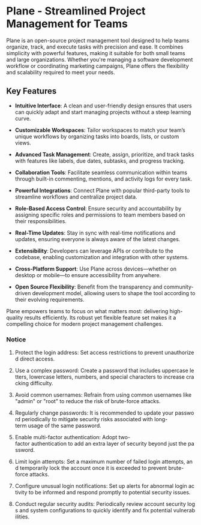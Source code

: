 # Plane - Streamlined Project Management for Teams

Plane is an open-source project management tool designed to help teams organize, track, and execute tasks with precision and ease. It combines simplicity with powerful features, making it suitable for both small teams and large organizations. Whether you're managing a software development workflow or coordinating marketing campaigns, Plane offers the flexibility and scalability required to meet your needs.

## Key Features

- **Intuitive Interface**: A clean and user-friendly design ensures that users can quickly adapt and start managing projects without a steep learning curve.
  
- **Customizable Workspaces**: Tailor workspaces to match your team’s unique workflows by organizing tasks into boards, lists, or custom views.

- **Advanced Task Management**: Create, assign, prioritize, and track tasks with features like labels, due dates, subtasks, and progress tracking.

- **Collaboration Tools**: Facilitate seamless communication within teams through built-in commenting, mentions, and activity logs for every task.

- **Powerful Integrations**: Connect Plane with popular third-party tools to streamline workflows and centralize project data.

- **Role-Based Access Control**: Ensure security and accountability by assigning specific roles and permissions to team members based on their responsibilities.

- **Real-Time Updates**: Stay in sync with real-time notifications and updates, ensuring everyone is always aware of the latest changes.

- **Extensibility**: Developers can leverage APIs or contribute to the codebase, enabling customization and integration with other systems.

- **Cross-Platform Support**: Use Plane across devices—whether on desktop or mobile—to ensure accessibility from anywhere.

- **Open Source Flexibility**: Benefit from the transparency and community-driven development model, allowing users to shape the tool according to their evolving requirements.

Plane empowers teams to focus on what matters most: delivering high-quality results efficiently. Its robust yet flexible feature set makes it a compelling choice for modern project management challenges.

### Notice

1.  Protect the login address: Set access restrictions to prevent unauthorized direct access.
    
2.  Use a complex password: Create a password that includes uppercase letters, lowercase letters, numbers, and special characters to increase cracking difficulty.
    
3.  Avoid common usernames: Refrain from using common usernames like "admin" or "root" to reduce the risk of brute-force attacks.
    
4.  Regularly change passwords: It is recommended to update your password periodically to mitigate security risks associated with long-term usage of the same password.
    
5.  Enable multi-factor authentication: Adopt two-factor authentication to add an extra layer of security beyond just the password.
    
6.  Limit login attempts: Set a maximum number of failed login attempts, and temporarily lock the account once it is exceeded to prevent brute-force attacks.
    
7.  Configure unusual login notifications: Set up alerts for abnormal login activity to be informed and respond promptly to potential security issues.
    
8.  Conduct regular security audits: Periodically review account security logs and system configurations to quickly identify and fix potential vulnerabilities.
        